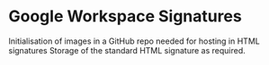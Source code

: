 # Google Workspace Signatures
Initialisation of images in a GitHub repo needed for hosting in HTML signatures
Storage of the standard HTML signature as required.
